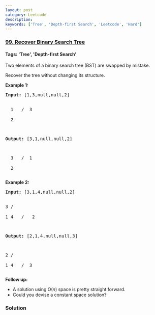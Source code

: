 ```yaml
---
layout: post
category: Leetcode
description: 
keywords: ['Tree', 'Depth-first Search', 'Leetcode', 'Hard']
---
```

### [99. Recover Binary Search Tree](https://leetcode.com/problems/recover-binary-search-tree)

#### Tags: 'Tree', 'Depth-first Search'

<div class="content__u3I1 question-content__JfgR"><div><p>Two elements of a binary search tree (BST) are swapped by mistake.</p>
<p>Recover the tree without changing its structure.</p>
<p><strong>Example 1:</strong></p>
<pre><strong>Input:</strong> [1,3,null,null,2]

   1
  /
 3
  \
   2

<strong>Output:</strong> [3,1,null,null,2]

   3
  /
 1
  \
   2
</pre>
<p><strong>Example 2:</strong></p>
<pre><strong>Input:</strong> [3,1,4,null,null,2]

  3
 / \
1   4
   /
  2

<strong>Output:</strong> [2,1,4,null,null,3]

  2
 / \
1   4
   /
  3
</pre>
<p><strong>Follow up:</strong></p>
<ul>
<li>A solution using O(<em>n</em>) space is pretty straight forward.</li>
<li>Could you devise a constant space solution?</li>
</ul>
</div></div>

### Solution
